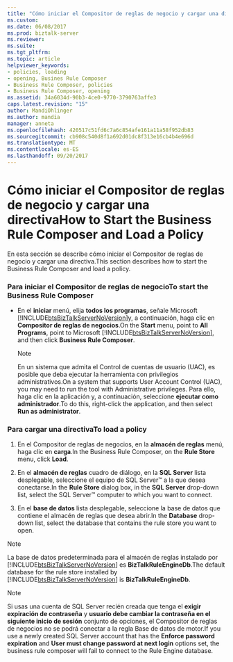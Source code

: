 ```yaml
---
title: "Cómo iniciar el Compositor de reglas de negocio y cargar una directiva | Documentos de Microsoft"
ms.custom: 
ms.date: 06/08/2017
ms.prod: biztalk-server
ms.reviewer: 
ms.suite: 
ms.tgt_pltfrm: 
ms.topic: article
helpviewer_keywords:
- policies, loading
- opening, Busines Rule Composer
- Business Rule Composer, policies
- Business Rule Composer, opening
ms.assetid: 34a6034d-90b3-4ce0-9770-3790763affe3
caps.latest.revision: "15"
author: MandiOhlinger
ms.author: mandia
manager: anneta
ms.openlocfilehash: 420517c51fd6c7a6c854afe161a11a58f952db83
ms.sourcegitcommit: cb908c540d8f1a692d01dc8f313e16cb4b4e696d
ms.translationtype: MT
ms.contentlocale: es-ES
ms.lasthandoff: 09/20/2017
---
```

# <a name="how-to-start-the-business-rule-composer-and-load-a-policy"></a><span data-ttu-id="75cdd-102">Cómo iniciar el Compositor de reglas de negocio y cargar una directiva</span><span class="sxs-lookup"><span data-stu-id="75cdd-102">How to Start the Business Rule Composer and Load a Policy</span></span>
<span data-ttu-id="75cdd-103">En esta sección se describe cómo iniciar el Compositor de reglas de negocio y cargar una directiva.</span><span class="sxs-lookup"><span data-stu-id="75cdd-103">This section describes how to start the Business Rule Composer and load a policy.</span></span>  
  
### <a name="to-start-the-business-rule-composer"></a><span data-ttu-id="75cdd-104">Para iniciar el Compositor de reglas de negocio</span><span class="sxs-lookup"><span data-stu-id="75cdd-104">To start the Business Rule Composer</span></span>  
  
-   <span data-ttu-id="75cdd-105">En el **iniciar** menú, elija **todos los programas**, señale Microsoft [!INCLUDE[btsBizTalkServerNoVersion](../includes/btsbiztalkservernoversion-md.md)]y, a continuación, haga clic en **Compositor de reglas de negocios**.</span><span class="sxs-lookup"><span data-stu-id="75cdd-105">On the **Start** menu, point to **All Programs**, point to Microsoft [!INCLUDE[btsBizTalkServerNoVersion](../includes/btsbiztalkservernoversion-md.md)], and then click **Business Rule Composer**.</span></span>  
  
    > [!NOTE]
    >  <span data-ttu-id="75cdd-106">En un sistema que admita el Control de cuentas de usuario (UAC), es posible que deba ejecutar la herramienta con privilegios administrativos.</span><span class="sxs-lookup"><span data-stu-id="75cdd-106">On a system that supports User Account Control (UAC), you may need to run the tool with Administrative privileges.</span></span> <span data-ttu-id="75cdd-107">Para ello, haga clic en la aplicación y, a continuación, seleccione **ejecutar como administrador**.</span><span class="sxs-lookup"><span data-stu-id="75cdd-107">To do this, right-click the application, and then select **Run as administrator**.</span></span>  
  
### <a name="to-load-a-policy"></a><span data-ttu-id="75cdd-108">Para cargar una directiva</span><span class="sxs-lookup"><span data-stu-id="75cdd-108">To load a policy</span></span>  
  
1.  <span data-ttu-id="75cdd-109">En el Compositor de reglas de negocios, en la **almacén de reglas** menú, haga clic en **carga**.</span><span class="sxs-lookup"><span data-stu-id="75cdd-109">In the Business Rule Composer, on the **Rule Store** menu, click **Load**.</span></span>  
  
2.  <span data-ttu-id="75cdd-110">En el **almacén de reglas** cuadro de diálogo, en la **SQL Server** lista desplegable, seleccione el equipo de SQL Server™ a la que desea conectarse.</span><span class="sxs-lookup"><span data-stu-id="75cdd-110">In the **Rule Store** dialog box, in the **SQL Server** drop-down list, select the SQL Server™ computer to which you want to connect.</span></span>  
  
3.  <span data-ttu-id="75cdd-111">En el **base de datos** lista desplegable, seleccione la base de datos que contiene el almacén de reglas que desea abrir.</span><span class="sxs-lookup"><span data-stu-id="75cdd-111">In the **Database** drop-down list, select the database that contains the rule store you want to open.</span></span>  
  
> [!NOTE]
>  <span data-ttu-id="75cdd-112">La base de datos predeterminada para el almacén de reglas instalado por [!INCLUDE[btsBizTalkServerNoVersion](../includes/btsbiztalkservernoversion-md.md)] es **BizTalkRuleEngineDb**.</span><span class="sxs-lookup"><span data-stu-id="75cdd-112">The default database for the rule store installed by [!INCLUDE[btsBizTalkServerNoVersion](../includes/btsbiztalkservernoversion-md.md)] is **BizTalkRuleEngineDb**.</span></span>  
  
> [!NOTE]
>  <span data-ttu-id="75cdd-113">Si usas una cuenta de SQL Server recién creada que tenga el **exigir expiración de contraseña** y **usuario debe cambiar la contraseña en el siguiente inicio de sesión** conjunto de opciones, el Compositor de reglas de negocios no se podrá conectar a la regla Base de datos de motor.</span><span class="sxs-lookup"><span data-stu-id="75cdd-113">If you use a newly created SQL Server account that has the **Enforce password expiration** and **User must change password at next login** options set, the business rule composer will fail to connect to the Rule Engine database.</span></span>